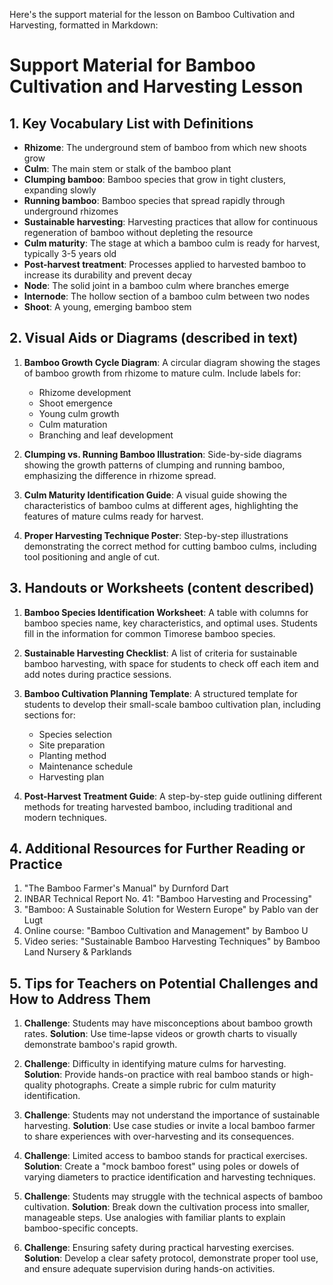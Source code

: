 Here's the support material for the lesson on Bamboo Cultivation and Harvesting, formatted in Markdown:

# Support Material for Bamboo Cultivation and Harvesting Lesson

## 1. Key Vocabulary List with Definitions

- **Rhizome**: The underground stem of bamboo from which new shoots grow
- **Culm**: The main stem or stalk of the bamboo plant
- **Clumping bamboo**: Bamboo species that grow in tight clusters, expanding slowly
- **Running bamboo**: Bamboo species that spread rapidly through underground rhizomes
- **Sustainable harvesting**: Harvesting practices that allow for continuous regeneration of bamboo without depleting the resource
- **Culm maturity**: The stage at which a bamboo culm is ready for harvest, typically 3-5 years old
- **Post-harvest treatment**: Processes applied to harvested bamboo to increase its durability and prevent decay
- **Node**: The solid joint in a bamboo culm where branches emerge
- **Internode**: The hollow section of a bamboo culm between two nodes
- **Shoot**: A young, emerging bamboo stem

## 2. Visual Aids or Diagrams (described in text)

1. **Bamboo Growth Cycle Diagram**: 
   A circular diagram showing the stages of bamboo growth from rhizome to mature culm. Include labels for:
   - Rhizome development
   - Shoot emergence
   - Young culm growth
   - Culm maturation
   - Branching and leaf development

2. **Clumping vs. Running Bamboo Illustration**:
   Side-by-side diagrams showing the growth patterns of clumping and running bamboo, emphasizing the difference in rhizome spread.

3. **Culm Maturity Identification Guide**:
   A visual guide showing the characteristics of bamboo culms at different ages, highlighting the features of mature culms ready for harvest.

4. **Proper Harvesting Technique Poster**:
   Step-by-step illustrations demonstrating the correct method for cutting bamboo culms, including tool positioning and angle of cut.

## 3. Handouts or Worksheets (content described)

1. **Bamboo Species Identification Worksheet**:
   A table with columns for bamboo species name, key characteristics, and optimal uses. Students fill in the information for common Timorese bamboo species.

2. **Sustainable Harvesting Checklist**:
   A list of criteria for sustainable bamboo harvesting, with space for students to check off each item and add notes during practice sessions.

3. **Bamboo Cultivation Planning Template**:
   A structured template for students to develop their small-scale bamboo cultivation plan, including sections for:
   - Species selection
   - Site preparation
   - Planting method
   - Maintenance schedule
   - Harvesting plan

4. **Post-Harvest Treatment Guide**:
   A step-by-step guide outlining different methods for treating harvested bamboo, including traditional and modern techniques.

## 4. Additional Resources for Further Reading or Practice

1. "The Bamboo Farmer's Manual" by Durnford Dart
2. INBAR Technical Report No. 41: "Bamboo Harvesting and Processing"
3. "Bamboo: A Sustainable Solution for Western Europe" by Pablo van der Lugt
4. Online course: "Bamboo Cultivation and Management" by Bamboo U
5. Video series: "Sustainable Bamboo Harvesting Techniques" by Bamboo Land Nursery & Parklands

## 5. Tips for Teachers on Potential Challenges and How to Address Them

1. **Challenge**: Students may have misconceptions about bamboo growth rates.
   **Solution**: Use time-lapse videos or growth charts to visually demonstrate bamboo's rapid growth.

2. **Challenge**: Difficulty in identifying mature culms for harvesting.
   **Solution**: Provide hands-on practice with real bamboo stands or high-quality photographs. Create a simple rubric for culm maturity identification.

3. **Challenge**: Students may not understand the importance of sustainable harvesting.
   **Solution**: Use case studies or invite a local bamboo farmer to share experiences with over-harvesting and its consequences.

4. **Challenge**: Limited access to bamboo stands for practical exercises.
   **Solution**: Create a "mock bamboo forest" using poles or dowels of varying diameters to practice identification and harvesting techniques.

5. **Challenge**: Students may struggle with the technical aspects of bamboo cultivation.
   **Solution**: Break down the cultivation process into smaller, manageable steps. Use analogies with familiar plants to explain bamboo-specific concepts.

6. **Challenge**: Ensuring safety during practical harvesting exercises.
   **Solution**: Develop a clear safety protocol, demonstrate proper tool use, and ensure adequate supervision during hands-on activities.